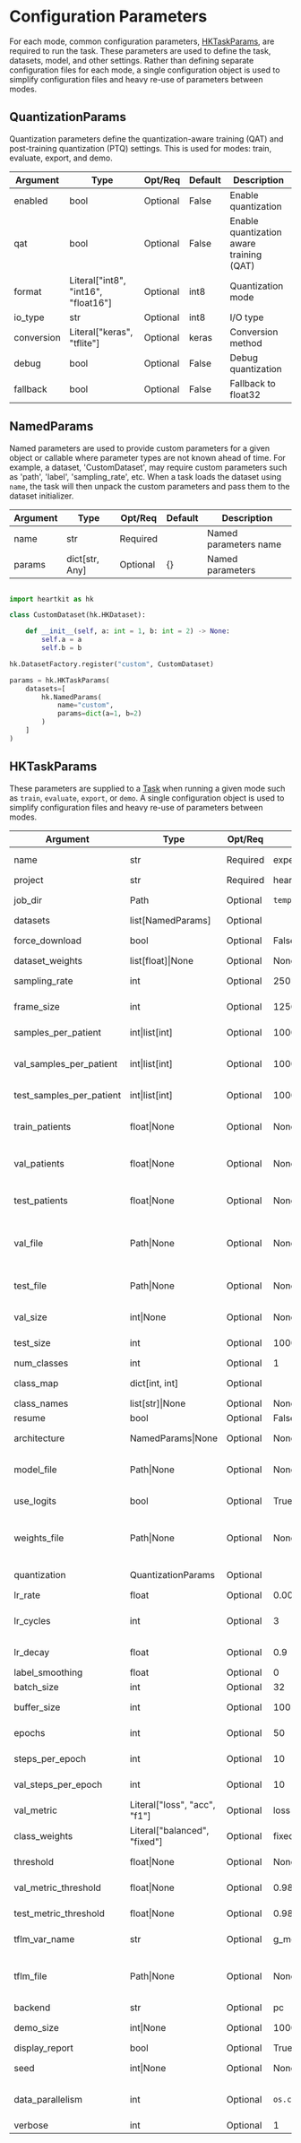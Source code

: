 # Configuration Parameters

For each mode, common configuration parameters, [HKTaskParams](#hktaskparams), are required to run the task. These parameters are used to define the task, datasets, model, and other settings. Rather than defining separate configuration files for each mode, a single configuration object is used to simplify configuration files and heavy re-use of parameters between modes.

## <span class="sk-h2-span">QuantizationParams</span>

Quantization parameters define the quantization-aware training (QAT) and post-training quantization (PTQ) settings. This is used for modes: train, evaluate, export, and demo.

| Argument | Type | Opt/Req | Default | Description |
| --- | --- | --- | --- | --- |
| enabled | bool | Optional | False | Enable quantization |
| qat | bool | Optional | False | Enable quantization aware training (QAT) |
| format | Literal["int8", "int16", "float16"] | Optional | int8 | Quantization mode |
| io_type | str | Optional | int8 | I/O type |
| conversion | Literal["keras", "tflite"] | Optional | keras | Conversion method |
| debug | bool | Optional | False | Debug quantization |
| fallback | bool | Optional | False | Fallback to float32 |

## <span class="sk-h2-span">NamedParams</span>

Named parameters are used to provide custom parameters for a given object or callable where parameter types are not known ahead of time. For example, a dataset, 'CustomDataset', may require custom parameters such as 'path', 'label', 'sampling_rate', etc. When a task loads the dataset using `name`, the task will then unpack the custom parameters and pass them to the dataset initializer.

| Argument | Type | Opt/Req | Default | Description |
| --- | --- | --- | --- | --- |
| name | str | Required |  | Named parameters name |
| params | dict[str, Any] | Optional | {} | Named parameters |

```python

import heartkit as hk

class CustomDataset(hk.HKDataset):

    def __init__(self, a: int = 1, b: int = 2) -> None:
        self.a = a
        self.b = b

hk.DatasetFactory.register("custom", CustomDataset)

params = hk.HKTaskParams(
    datasets=[
        hk.NamedParams(
            name="custom",
            params=dict(a=1, b=2)
        )
    ]
)

```

## <span class="sk-h2-span">HKTaskParams</span>

These parameters are supplied to a [Task](../tasks/index.md) when running a given mode such as `train`, `evaluate`, `export`, or `demo`. A single configuration object is used to simplify configuration files and heavy re-use of parameters between modes.


| Argument | Type | Opt/Req | Default | Description | Mode |
| --- | --- | --- | --- | --- | --- |
| name | str | Required | experiment | Experiment name | All |
| project | str | Required | heartkit | Project name | All |
| job_dir | Path | Optional | `tempfile.gettempdir` | Job output directory | All |
| datasets | list[NamedParams] | Optional |  | Datasets | All |
| force_download | bool | Optional | False | Force download datasets | download |
| dataset_weights | list[float]\|None | Optional | None | Dataset weights | train |
| sampling_rate | int | Optional | 250 | Target sampling rate (Hz) | All |
| frame_size | int | Optional | 1250 | Frame size in samples | All |
| samples_per_patient | int\|list[int] | Optional | 1000 | # train samples per patient | train |
| val_samples_per_patient | int\|list[int] | Optional | 1000 | # validation samples per patient | train |
| test_samples_per_patient | int\|list[int] | Optional | 1000 | # test samples per patient | evaluate |
| train_patients | float\|None | Optional | None | # or proportion of patients for training | train |
| val_patients | float\|None | Optional | None | # or proportion of patients for validation | train |
| test_patients | float\|None | Optional | None | # or proportion of patients for testing | evaluate |
| val_file | Path\|None | Optional | None | Path to load/store pickled validation file | train |
| test_file | Path\|None | Optional | None | Path to load/store pickled test file | evaluate, export |
| val_size | int\|None | Optional | None | # samples for validation | train |
| test_size | int | Optional | 10000 | # samples for testing | evaluate, export |
| num_classes | int | Optional | 1 | # of classes | All |
| class_map | dict[int, int] | Optional |  | Class/label mapping | All |
| class_names | list[str]\|None | Optional | None | Class names | All |
| resume | bool | Optional | False | Resume training | train |
| architecture | NamedParams\|None | Optional | None | Custom model architecture | train |
| model_file | Path\|None | Optional | None | Path to load/save model file (.keras) | All |
| use_logits | bool | Optional | True | Use logits output or softmax | Export |
| weights_file | Path\|None | Optional | None | Path to a checkpoint weights to load/save | train |
| quantization | QuantizationParams | Optional |  | Quantization parameters | All |
| lr_rate | float | Optional | 0.001 | Learning rate | train |
| lr_cycles | int | Optional | 3 | Number of learning rate cycles | train |
| lr_decay | float | Optional | 0.9 | Learning rate decay | train |
| label_smoothing | float | Optional | 0 | Label smoothing | train |
| batch_size | int | Optional | 32 | Batch size | train |
| buffer_size | int | Optional | 100 | Buffer cache size | train |
| epochs | int | Optional | 50 | Number of epochs | train |
| steps_per_epoch | int | Optional | 10 | Number of steps per epoch | train |
| val_steps_per_epoch | int | Optional | 10 | Number of validation steps | train |
| val_metric | Literal["loss", "acc", "f1"] | Optional | loss | Performance metric | train |
| class_weights | Literal["balanced", "fixed"] | Optional | fixed | Class weights | train |
| threshold | float\|None | Optional | None | Model output threshold | evaluate, export |
| val_metric_threshold | float\|None | Optional | 0.98 | Validation metric threshold | export |
| test_metric_threshold | float\|None | Optional | 0.98 | Test metric threshold | export |
| tflm_var_name | str | Optional | g_model | TFLite Micro C variable name | export |
| tflm_file | Path\|None | Optional | None | Path to copy TFLM header file (e.g. ./model_buffer.h) | export |
| backend | str | Optional | pc | Backend | demo |
| demo_size | int\|None | Optional | 1000 | # samples for demo | demo |
| display_report | bool | Optional | True | Display report | demo |
| seed | int\|None | Optional | None | Random state seed | All |
| data_parallelism | int | Optional | `os.cpu_count` | # of data loaders running in parallel | All |
| verbose | int | Optional | 1 | Verbosity level | All |
